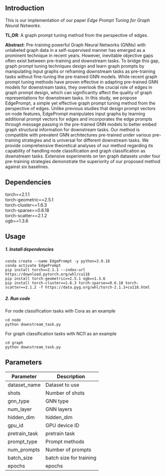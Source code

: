 ## Introduction
This is our implementation of our paper *Edge Prompt Tuning for Graph Neural Networks*.

**TL;DR**: A graph prompt tuning method from the perspective of edges.

**Abstract**:
Pre-training powerful Graph Neural Networks (GNNs) with unlabeled graph data in a self-supervised manner has emerged as a prominent technique in recent years.
However, inevitable objective gaps often exist between pre-training and downstream tasks.
To bridge this gap, graph prompt tuning techniques design and learn graph prompts by manipulating input graphs or reframing downstream tasks as pre-training tasks without fine-tuning the pre-trained GNN models.
While recent graph prompt tuning methods have proven effective in adapting pre-trained GNN models for downstream tasks, they overlook the crucial role of edges in graph prompt design, which can significantly affect the quality of graph representations for downstream tasks. 
In this study, we propose EdgePrompt, a simple yet effective graph prompt tuning method from the perspective of edges. 
Unlike previous studies that design prompt vectors on node features, EdgePrompt manipulates input graphs by learning additional prompt vectors for edges and incorporates the edge prompts through message passing in the pre-trained GNN models to better embed graph structural information for downstream tasks. 
Our method is compatible with prevalent GNN architectures pre-trained under various pre-training strategies and is universal for different downstream tasks. 
We provide comprehensive theoretical analyses of our method regarding its capability of handling node classification and graph classification as downstream tasks. 
Extensive experiments on ten graph datasets under four pre-training strategies demonstrate the superiority of our proposed method against six baselines.


## Dependencies
torch==2.1.1  
torch-geometric==2.5.1  
torch-cluster==1.6.3  
torch-sparse==0.6.18   
torch-scatter==2.1.2  
ogb==1.3.6 


## Usage
##### 1. Install dependencies
```
conda create --name EdgePrompt -y python=3.9.18
conda activate EdgePrompt
pip install torch==2.1.1 --index-url https://download.pytorch.org/whl/cu118
pip install torch-geometric==2.5.1 ogb==1.3.6
pip install torch-cluster==1.6.3 torch-sparse==0.6.18 torch-scatter==2.1.2 -f https://data.pyg.org/whl/torch-2.1.1+cu118.html
```
##### 2. Run code
For node classification tasks with Cora as an example
```
cd node
python downstream_task.py
```
For graph classification tasks with NCI1 as an example
```
cd graph
python downstream_task.py
```

## Parameters

| Parameter         |           Description             | 
|-------------------|-----------------------------------|
| dataset_name      |   Dataset to use                  |
| shots             |   Number of shots                 |
| gnn_type          |   GNN type                        |
| num_layer         |   GNN layers                      |
| hidden_dim        |   hidden_dim                      |
| gpu_id            |   GPU device ID                   |
| pretrain_task     |   pretrain task                   |
| prompt_type       |   Prompt methods                  |
| num_prompts       |   Number of prompts               |
| batch_size        |   batch size for training         |
| epochs            |   epochs                          |

